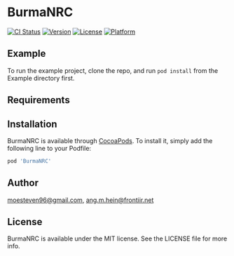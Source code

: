 # BurmaNRC

[![CI Status](https://img.shields.io/travis/moesteven96@gmail.com/BurmaNRC.svg?style=flat)](https://travis-ci.org/moesteven96@gmail.com/BurmaNRC)
[![Version](https://img.shields.io/cocoapods/v/BurmaNRC.svg?style=flat)](https://cocoapods.org/pods/BurmaNRC)
[![License](https://img.shields.io/cocoapods/l/BurmaNRC.svg?style=flat)](https://cocoapods.org/pods/BurmaNRC)
[![Platform](https://img.shields.io/cocoapods/p/BurmaNRC.svg?style=flat)](https://cocoapods.org/pods/BurmaNRC)

## Example

To run the example project, clone the repo, and run `pod install` from the Example directory first.

## Requirements

## Installation

BurmaNRC is available through [CocoaPods](https://cocoapods.org). To install
it, simply add the following line to your Podfile:

```ruby
pod 'BurmaNRC'
```

## Author

moesteven96@gmail.com, ang.m.hein@frontiir.net

## License

BurmaNRC is available under the MIT license. See the LICENSE file for more info.

